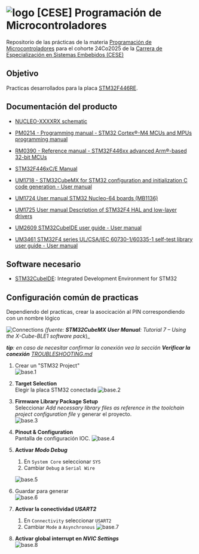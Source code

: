 # ![logo](images/lse-logo.png) [CESE] Programación de Microcontroladores

Repositorio de las prácticas de la materia [Programación de Microcontroladores](https://sites.google.com/cursoscapse.com/pdm/) para el cohorte 24Co2025 de la [Carrera de Especialización en Sistemas Embebidos (CESE)](https://lse-posgrados.fi.uba.ar/posgrados/especializaciones/cese) 

## Objetivo

Practicas desarrollados para la placa [STM32F446RE](https://www.st.com/en/evaluation-tools/nucleo-f446re.html).

## Documentación del producto

- [NUCLEO-XXXXRX schematic](docs/mb1136-nucleo-xxxxrx-block-diagrams-default-c04_schematic.pdf)

- [PM0214 - Programming manual - STM32 Cortex®-M4 MCUs and MPUs programming manual](docs/pm0214-programming-manual-stm32-cortexm4-mcus-and-mpus-programming-manual-stmicroelectronics.pdf)

- [RM0390 - Reference manual - STM32F446xx advanced Arm®-based 32-bit MCUs](docs/rm0390-reference-manual-stm32f446xx-advanced-arm-based-32-bit-mcus-stmicroelectronics-en.pdf)

- [STM32F446xC/E Manual](docs/stm32f446re.pdf)

- [UM1718 - STM32CubeMX for STM32 configuration and initialization C code generation - User manual](docs/um1718-stm32cubemx-for-stm32-configuration-and-initialization-c-code-generation-stmicroelectronics.pdf)

- [UM1724 User manual STM32 Nucleo-64 boards (MB1136)](docs/um1724-user_manual-dm00105823.pdf)

- [UM1725 User manual Description of STM32F4 HAL and low-layer drivers](docs/um1725-user-manual-dm00105879-description-of-stm32f4-hal-and-lowlayer-drivers-stmicroelectronics.pdf)

- [UM2609 STM32CubeIDE user guide - User manual](docs/um2609-stm32cubeide-user-guide-stmicroelectronics.pdf)

- [UM3461 STM32F4 series UL/CSA/IEC 60730-1/60335-1 self-test library user guide  - User manual](docs/um3461-stm32f4-series-ulcsaiec-607301603351-selftest-library-user-guide-stmicroelectronics.pdf)

## Software necesario

- [STM32CubeIDE](https://www.st.com/en/development-tools/stm32cubeide.html): Integrated Development Environment for STM32

## Configuración común de practicas

Dependiendo del practicas, crear la asocicación al PIN correspondiendo con un nombre lógico

![Connections](images/GPIO_Connection_with_hardware_resources.png)
_(fuente: **STM32CubeMX User Manual**: Tutorial 7 – Using the X-Cube-BLE1 software pack_)_


_**tip**: en caso de necesitar confirmar la conexión vea la sección **Verificar la conexión** [TROUBLESHOOTING.md](TROUBLESHOOTING.md#verificar-la-conexión)_

1. Crear un "STM32 Project"  
    ![base.1](images/config_base-1.png)

2. **Target Selection**  
    Elegir la placa STM32 conectada
    ![base.2](images/config_base-2.png)

3. **Firmware Library Package Setup**  
    Seleccionar _Add necessary library files as reference in the toolchain project configuration file_ y generar el proyecto.  
    ![base.3](images/config_base-3.png)

4. **Pinout & Configuration**  
    Pantalla de configuración IOC.
    ![base.4](images/config_base-4.png)

5. **Activar _Modo Debug_**  
    1. En `System Core` seleccionar `SYS`
    2. Cambiar `Debug` a `Serial Wire`

    ![base.5](images/config_base-5.png)

6. Guardar para generar  
    ![base.6](images/config_base-6.png)

7. **Activar la conectividad _USART2_**  
    1. En `Connectivity` seleccionar `USART2`
    2. Cambiar `Mode` a `Asynchronous`
    ![base.7](images/config_base-7.png)

8. **Activar global interrupt en _NVIC Settings_**  
    ![base.8](images/config_base-8.png)

